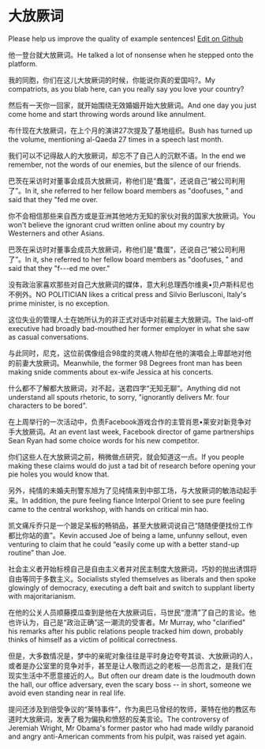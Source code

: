 # 大放厥词

Please help us improve the quality of example sentences! [Edit on Github](https://github.com/jiyushe/jiyu-example-sentence-source/blob/main/chinese/dafangjueci.md)

<p><span class="chinese">他一登台就大放厥词。</span><span class="english">He talked a lot of nonsense when he stepped onto the platform.</span></p>

<p><span class="chinese">我的同胞，你们在这儿大放厥词的时候，你能说你真的爱国吗?。</span><span class="english">My compatriots, as you blab here, can you really say you love your country?</span></p>

<p><span class="chinese">然后有一天你一回家，就开始围绕无效婚姻开始大放厥词。</span><span class="english">And one day you just come home and start throwing words around like annulment.</span></p>

<p><span class="chinese">布什现在大放厥词，在上个月的演讲27次提及了基地组织。</span><span class="english">Bush has turned up the volume, mentioning al-Qaeda 27 times in a speech last month.</span></p>

<p><span class="chinese">我们可以不记得敌人的大放厥词，却忘不了自己人的沉默不语。</span><span class="english">In the end we remember, not the words of our enemies, but the silence of our friends.</span></p>

<p><span class="chinese">巴茨在采访时对董事会成员大放厥词，称他们是“蠢蛋”，还说自己“被公司利用了”。</span><span class="english">In it, she referred to her fellow board members as "doofuses, " and said that they "fed me over.</span></p>

<p><span class="chinese">你不会相信那些来自西方或是亚洲其他地方无知的家伙对我的国家大放厥词。</span><span class="english">You won't believe the ignorant crud written online about my country by Westerners and other Asians.</span></p>

<p><span class="chinese">巴茨在采访时对董事会成员大放厥词，称他们是“蠢蛋”，还说自己“被公司利用了”。</span><span class="english">In it, she referred to her fellow board members as "doofuses, " and said that they "f---ed me over."</span></p>

<p><span class="chinese">没有政治家喜欢那些对自己大放厥词的媒体，意大利总理西尔维奥•贝卢斯科尼也不例外。</span><span class="english">NO POLITICIAN likes a critical press and Silvio Berlusconi, Italy's prime minister, is no exception.</span></p>

<p><span class="chinese">这位失业的管理人士在她所认为的非正式对话中对前雇主大放厥词。</span><span class="english">The laid-off executive had broadly bad-mouthed her former employer in what she saw as casual conversations.</span></p>

<p><span class="chinese">与此同时，尼克，这位前偶像组合98度的灵魂人物却在他的演唱会上卑鄙地对他的前妻大放厥词。</span><span class="english">Meanwhile, the former 98 Degrees front man has been making snide comments about ex-wife Jessica at his concerts.</span></p>

<p><span class="chinese">什么都不了解都大放厥词，对不起，送君四字“无知无聊”。</span><span class="english">Anything did not understand all spouts rhetoric, to sorry, "ignorantly delivers Mr. four characters to be bored".</span></p>

<p><span class="chinese">在上周举行的一次活动中，负责Facebook游戏合作的主管肖恩•莱安对新竞争对手大放厥词。</span><span class="english">At an event last week, Facebook director of game partnerships Sean Ryan had some choice words for his new competitor.</span></p>

<p><span class="chinese">你们这些人在大放厥词之前，稍微做点研究，就会知道这一点。</span><span class="english">If you people making these claims would do just a tad bit of research before opening your pie holes you would know that.</span></p>

<p><span class="chinese">另外，纯情的未婚夫刑警东旭为了见纯情来到中部工场，与大放厥词的敏浩动起手来。</span><span class="english">In addition, the pure feeling fiance Interpol Orient to see pure feeling came to the central workshop, with hands on critical min hao.</span></p>

<p><span class="chinese">凯文痛斥乔只是一个跛足呆板的畅销品，甚至大放厥词说自己“随随便便找份工作都比你站的直”。</span><span class="english">Kevin accused Joe of being a lame, unfunny sellout, even venturing to claim that he could “easily come up with a better stand-up routine” than Joe.</span></p>

<p><span class="chinese">社会主义者开始标榜自己是自由主义者并对民主制度大放厥词，巧妙的抛出诱饵将自由等同于多数主义。</span><span class="english">Socialists styled themselves as liberals and then spoke glowingly of democracy, executing a deft bait and switch to supplant liberty with majoritarianism.</span></p>

<p><span class="chinese">在他的公关人员顺藤摸瓜查到是他在大放厥词后，马世民“澄清”了自己的言论。他也许认为，自己是“政治正确”这一潮流的受害者。</span><span class="english">Mr Murray, who "clarified" his remarks after his public relations people tracked him down, probably thinks of himself as a victim of political correctness.</span></p>

<p><span class="chinese">但是，大多数情况是，梦中的亲昵对象往往是平时身边夸夸其谈、大放厥词的人，或者是办公室里的竞争对手，甚至是让人敬而远之的老板──总而言之，是我们在现实生活中不愿意接近的人。</span><span class="english">But often our dream date is the loudmouth down the hall, our office adversary, even the scary boss -- in short, someone we avoid even standing near in real life.</span></p>

<p><span class="chinese">提问还涉及到倍受争议的“莱特事件”，作为奥巴马曾经的牧师，莱特在他的教区布道时大放厥词，发表了极为偏执和愤怒的反美言论。</span><span class="english">The controversy of Jeremiah Wright, Mr Obama's former pastor who had made wildly paranoid and angry anti-American comments from his pulpit, was raised yet again.</span></p>

